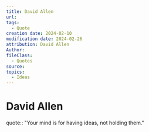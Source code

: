 ```yaml
---
title: David Allen
url: 
tags:
  - Quote
creation date: 2024-02-10
modification date: 2024-02-26
attribution: David Allen
Author: 
fileClass:
  - Quotes
source: 
topics:
  - Ideas
---
```


# David Allen

quote:: "Your mind is for having ideas, not holding them."

